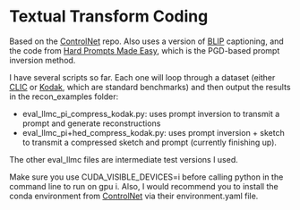 # Textual Transform Coding
Based on the [ControlNet](https://github.com/lllyasviel/ControlNet) repo. Also uses a version of [BLIP](https://github.com/salesforce/BLIP) captioning, and the code from [Hard Prompts Made Easy](https://github.com/YuxinWenRick/hard-prompts-made-easy/tree/main), which is the PGD-based prompt inversion method.

I have several scripts so far. Each one will loop through a dataset (either [CLIC](http://compression.cc/tasks/) or [Kodak](https://r0k.us/graphics/kodak/), which are standard benchmarks) and then output the results in the recon_examples folder:

* eval_llmc_pi_compress_kodak.py: uses prompt inversion to transmit a prompt and generate reconstructions
* eval_llmc_pi+hed_compress_kodak.py: uses prompt inversion + sketch to transmit a compressed sketch and prompt (currently finishing up).

The other eval_llmc files are intermediate test versions I used.

Make sure you use CUDA_VISIBLE_DEVICES=i before calling python in the command line to run on gpu i.
Also, I would recommend you to install the conda environment from [ControlNet](https://github.com/lllyasviel/ControlNet) via their environment.yaml file.

